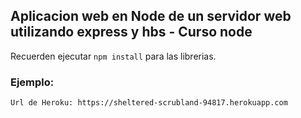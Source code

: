 ## Aplicacion web en Node de un servidor web utilizando express y hbs - Curso node

Recuerden ejecutar `npm install` para las librerias.

### Ejemplo:

```
Url de Heroku: https://sheltered-scrubland-94817.herokuapp.com
```
